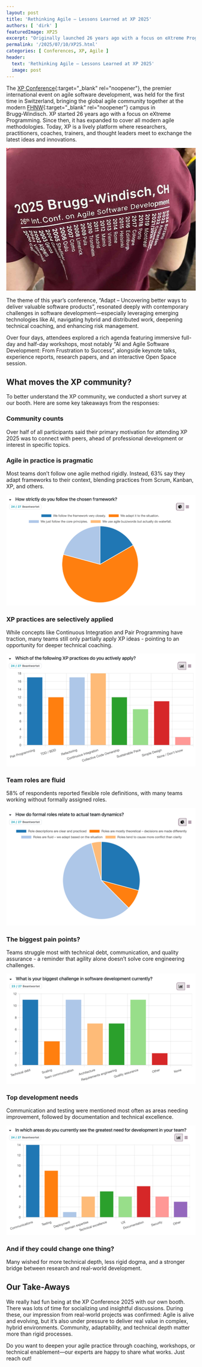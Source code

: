 ```yaml
---
layout: post
title: 'Rethinking Agile – Lessons Learned at XP 2025'
authors: [ 'dirk' ]
featuredImage: XP25
excerpt: "Originally launched 26 years ago with a focus on eXtreme Programming, the XP conference has evolved to embrace all modern agile approaches and the broadening dimensions of agility. In 2025, the conference took place in Brugg (Switzerland) with the support of Karakun. "
permalink: '/2025/07/10/XP25.html'
categories: [ Conferences, XP, Agile ]
header:
  text: 'Rethinking Agile – Lessons Learned at XP 2025'
  image: post
---
```


The [XP Conference](https://conf.researchr.org/series/xp){:target="_blank" rel="noopener"}, the premier international event on agile software 
development, was held for the first time in Switzerland, bringing the global agile community together at the modern 
[FHNW](https://www.fhnw.ch/){:target="_blank" rel="noopener"} campus in Brugg‑Windisch. XP started 26 years ago with a focus on eXtreme 
Programming. Since then, it has expanded to cover all modern agile methodologies. Today, XP is a lively platform where researchers, 
practitioners, coaches, trainers, and thought leaders meet to exchange the latest ideas and innovations.

![T-Shirt backprint with every XP location of the last 25 years](/assets/posts/2025-07-10-XP/XP-timeline.jpeg "T-Shirt backprint with every XP location of the last 25 years")

The theme of this year’s conference, “Adapt – Uncovering better ways to deliver valuable software products”, resonated deeply with 
contemporary challenges in software development—especially leveraging emerging technologies like AI, navigating hybrid and distributed work, 
deepening technical coaching, and enhancing risk management.

Over four days, attendees explored a rich agenda featuring immersive full-day and half-day workshops, most notably “AI and Agile Software 
Development: From Frustration to Success”, alongside keynote talks, experience reports, research papers, and an interactive Open Space session.

## What moves the XP community?

To better understand the XP community, we conducted a short survey at our booth. Here are some key takeaways from the responses:

### Community counts
Over half of all participants said their primary motivation for attending XP 2025 was to connect with peers, ahead of professional 
development or interest in specific topics.

### Agile in practice is pragmatic
Most teams don’t follow one agile method rigidly. Instead, 63% say they adapt frameworks to their context, blending practices from Scrum, 
Kanban, XP, and others.

![Survey Result 1: How strictly do you follow the chosen framework?](/assets/posts/2025-07-10-XP/XP_framework.png "How strictly do you follow the chosen framework?")

### XP practices are selectively applied 
While concepts like Continuous Integration and Pair Programming have traction, many teams still only partially apply XP ideas - pointing to 
an opportunity for deeper technical coaching.

![Survey Result 2: Which of the following XP practices do you actively apply?](/assets/posts/2025-07-10-XP/XP-practices.png "Which of the following XP practices do you actively apply?")

### Team roles are fluid 
58% of respondents reported flexible role definitions, with many teams working without formally assigned roles.

![Survey Result 3: How do formal roles relate to actual team dynamics?](/assets/posts/2025-07-10-XP/XP-roles.png "How do formal roles relate to actual team dynamics?")

### The biggest pain points? 
Teams struggle most with technical debt, communication, and quality assurance - a reminder that agility alone doesn’t solve core 
engineering challenges.

![Survey Result 4: What is your biggest challenge in software development currently?](/assets/posts/2025-07-10-XP/XP-challenges.png "What is your biggest challenge in software development currently?")

### Top development needs
Communication and testing were mentioned most often as areas needing improvement, followed by documentation and technical excellence.

![Survey Result 5: In which areas do you currently see the greatest need for development in your team?](/assets/posts/2025-07-10-XP/XP-development.png "In which areas do you currently see the greatest need for development in your team?")

### And if they could change one thing? 
Many wished for more technical depth, less rigid dogma, and a stronger bridge between research and real-world development.

## Our Take-Aways
We really had fun being at the XP Conference 2025 with our own booth. There was lots of time for socializing und insightful discussions. 
During these, our impression from real-world projects was confirmed: Agile is alive and evolving, but it’s also under pressure to deliver 
real value in complex, hybrid environments. Community, adaptability, and technical depth matter more than rigid processes.

Do you want to deepen your agile practice through coaching, workshops, or technical enablement—our experts are happy to share what works. Just reach out!